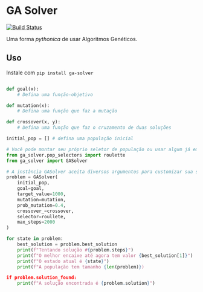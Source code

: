 # GA Solver

[![Build Status](https://travis-ci.org/fbidu/simple-ga-solver.svg?branch=master)](https://travis-ci.org/fbidu/simple-ga-solver)

Uma forma _pythonica_ de usar Algoritmos Genéticos.

## Uso

Instale com `pip install ga-solver`

```python

def goal(x):
    # Defina uma função-objetivo

def mutation(x):
    # Defina uma função que faz a mutação

def crossover(x, y):
    # Defina uma função que faz o cruzamento de duas soluções

initial_pop = [] # defina uma população inicial

# Você pode montar seu próprio seletor de população ou usar algum já embutido
from ga_solver.pop_selectors import roulette
from ga_solver import GASolver

# A instância GASolver aceita diversos argumentos para customizar sua solução
problem = GASolver(
    initial_pop,
    goal=goal,
    target_value=1000,
    mutation=mutation,
    prob_mutation=0.4,
    crossover_=crossover,
    selector=roullete,
    max_steps=2000
)

for state in problem:
    best_solution = problem.best_solution
    print(f"Tentando solução #{problem.steps}")
    print(f"O melhor encaixe até agora tem valor {best_solution[1]}")
    print(f"O estado atual é {state}")
    print(f"A população tem tamanho {len(problem)})

if problem.solution_found:
    print(f"A solução encontrada é {problem.solution}")
```
